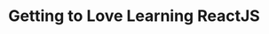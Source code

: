 ---
layout: blog
category: blog
title: Getting to Love Learning ReactJS
summary: There's a lot of resistance to learning the ReactJS library. That's because there are two main concepts that make it a tough sell for traditional developers. So let's take a look at what's been holding back most developers from learning ReactJS.

links:
  linkedin: https://www.linkedin.com/pulse/getting-love-learning-reactjs-ray-villalobos

images:
  hero: "https://dl.dropboxusercontent.com/s/hajchgzne3wm5yo/2016-08-13%20at%204.11%20PM.png"
tags:
- front-end developer
- full-stack developer
- ReactJS
- JavaScript
- Frameworks
---
